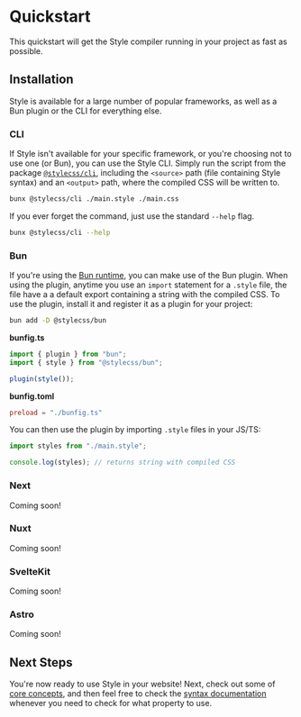 # Quickstart

This quickstart will get the Style compiler running in your project as fast as possible.

## Installation

Style is available for a large number of popular frameworks, as well as a Bun plugin or the CLI for everything else. 

### CLI

If Style isn't available for your specific framework, or you're choosing not to use one (or Bun), you can use the Style CLI. Simply run the script from the package [`@stylecss/cli`](https://npmjs.com/@stylecss/cli), including the `<source>` path (file containing Style syntax) and an `<output>` path, where the compiled CSS will be written to.

```bash
bunx @stylecss/cli ./main.style ./main.css
```

If you ever forget the command, just use the standard `--help` flag.

```bash
bunx @stylecss/cli --help
```

### Bun

If you're using the [Bun runtime](https://bun.sh/), you can make use of the Bun plugin. When using the plugin, anytime you use an `import` statement for a `.style` file, the file have a a default export containing a string with the compiled CSS. To use the plugin, install it and register it as a plugin for your project:

```bash
bun add -D @stylecss/bun
```

**bunfig.ts**

```js
import { plugin } from "bun";
import { style } from "@stylecss/bun";

plugin(style());
```

**bunfig.toml**

```toml
preload = "./bunfig.ts"
```

You can then use the plugin by importing `.style` files in your JS/TS:

```js
import styles from "./main.style";

console.log(styles); // returns string with compiled CSS
```

### Next

Coming soon!

### Nuxt

Coming soon!

### SvelteKit

Coming soon!

### Astro

Coming soon!

## Next Steps

You're now ready to use Style in your website! Next, check out some of [core concepts](concepts/overview.md), and then feel free to check the [syntax documentation](syntax/overview.md) whenever you need to check for what property to use.

